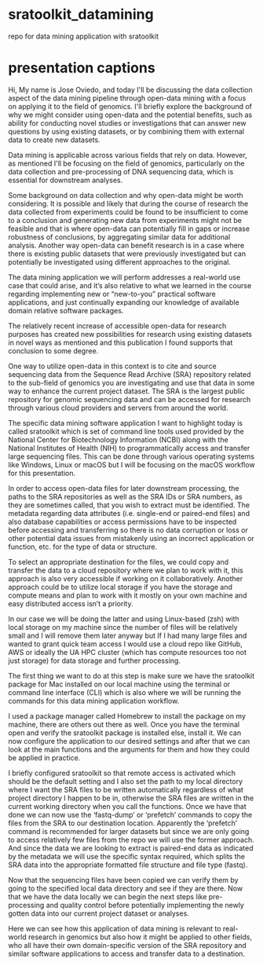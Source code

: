 # sratoolkit_datamining
repo for data mining application with sratoolkit


# presentation captions
Hi,
My name is Jose Oviedo, and today I'll be discussing the data collection aspect of the data mining pipeline through open-data mining with a focus on applying it to the field of genomics. I'll briefly explore the background of why we might consider using open-data and the potential benefits, such as ability for conducting novel studies or investigations that can answer new questions by using existing datasets, or by combining them with external data to create new datasets.

Data mining is applicable across various fields that rely on data. However, as mentioned I'll be focusing on the field of genomics, particularly on the data collection and pre-processing of DNA sequencing data, which is essential for downstream analyses.

Some background on data collection and why open-data might be worth considering. It is possible and likely that during the course of research the data collected from experiments could be found to be insufficient to come to a conclusion and generating new data from experiments might not be feasible and that is where open-data can potentially fill in gaps or increase robustness of conclusions, by aggregating similar data for additional analysis. Another way open-data can benefit research is in a case where there is existing public datasets that were previously investigated but can potentially be investigated using different approaches to the original.

The data mining application we will perform addresses a real-world use case that could arise, and it’s also relative to what we learned in the course regarding implementing new or “new-to-you” practical software applications, and just continually expanding our knowledge of available domain relative software packages.

The relatively recent increase of accessible open-data for research purposes has created new possibilities for research using existing datasets in novel ways as mentioned and this publication I found supports that conclusion to some degree. 

One way to utilize open-data in this context is to cite and source sequencing data from the Sequence Read Archive (SRA) repository related to the sub-field of genomics you are investigating and use that data in some way to enhance the current project dataset.
The SRA is the largest public repository for genomic sequencing data and can be accessed for research through various cloud providers and servers from around the world.

The specific data mining software application I want to highlight today is called sratoolkit which is set of command line tools used provided by the National Center for Biotechnology Information (NCBI) along with the National Institutes of Health (NIH) to programmatically access and transfer large sequencing files. This can be done through various operating systems like Windows,  Linux or macOS but I will be focusing on the macOS workflow for this presentation.

In order to access open-data files for later downstream processing, the paths to the SRA repositories as well as the SRA IDs or SRA numbers, as they are sometimes called, that you wish to extract must be identified. The metadata regarding data attributes (i.e. single-end or paired-end files) and also database capabilities or access permissions have to be inspected before accessing and transferring so there is no data corruption or loss or other potential data issues from mistakenly using an incorrect application or function, etc. for the type of data or structure.

To select an appropriate destination for the files, we could copy and transfer the data to a cloud repository where we plan to work with it, this approach is also very accessible if working on it collaboratively. Another approach could be to utilize local storage if you have the storage and compute means and plan to work with it mostly on your own machine and easy distributed access isn’t a priority.


In our case we will be doing the latter and using Linux-based (zsh) with local storage on my machine since the number of files will be relatively small and I will remove them later anyway but If I had many large files and wanted to grant quick team access I would use a cloud repo like GitHub, AWS or ideally the UA HPC cluster (which has compute resources too not just storage) for data storage and further processing.

The first thing we want to do at this step is make sure we have the sratoolkit package for Mac installed on our local machine using the terminal or command line interface (CLI) which is also where we will be running the commands for this data mining application workflow. 

I used a package manager called Homebrew to install the package on my machine, there are others out there as well. Once you have the terminal open and verify the sratoolkit package is installed else, install it. We can now configure the application to our desired settings and after that we can look at the main functions and the arguments for them and how they could be applied in practice.

I briefly configured sratoolkit so that remote access is activated which should be the default setting and I also set the path to my local directory where I want the SRA files to be written automatically regardless of what project directory I happen to be in, otherwise the SRA files are written in the current working directory when you call the functions. Once we have that done we can now use the ‘fastq-dump’ or ‘prefetch’ commands to copy the files from the SRA to our destination location. Apparently the ‘prefetch’ command is recommended for larger datasets but since we are only going to access relatively few files from the repo we will use the former approach. And since the data we are looking to extract is paired-end data as indicated by the metadata we will use the specific syntax required, which splits the SRA data into the appropriate formatted file structure and file type (fastq).

Now that the sequencing files have been copied we can verify them by going to the specified local data directory and see if they are there. Now that we have the data locally we can begin the next steps like pre-processing and quality control before potentially implementing the newly gotten data into our current project dataset or analyses. 

Here we can see how this application of data mining is relevant to real-world research in genomics but also how it might be applied to other fields, who all have their own domain-specific version of the SRA repository and similar software applications to access and transfer data to a destination.
